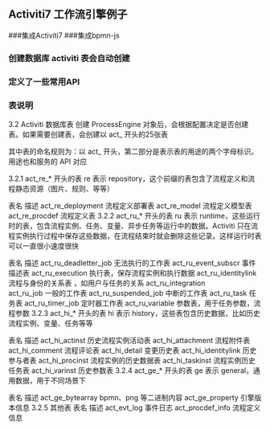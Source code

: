 ## Activiti7 工作流引擎例子


###集成Activiti7
###集成bpmn-js 
### 创建数据库  activiti 表会自动创建
### 定义了一些常用API 







### 表说明 

3.2 Activiti 数据库表
创建 ProcessEngine 对象后，会根据配置决定是否创建表。如果需要创建表，会创建以 act_ 开头的25张表

其中表的命名规则为：以 act_ 开头，第二部分是表示表的用途的两个字母标识。用途也和服务的 API 对应

3.2.1 act_re_* 开头的表
re 表示 repository，这个前缀的表包含了流程定义和流程静态资源（图片、规则、等等）

表名	描述
act_re_deployment	流程定义部署表
act_re_model	流程定义模型表
act_re_procdef	流程定义表
3.2.2 act_ru_* 开头的表
ru 表示 runtime，这些运行时的表，包含流程实例、任务、变量、异步任务等运行中的数据。Activiti 只在流程实例执行过程中保存这些数据，在流程结束时就会删除这些记录。这样运行时表可以一直很小速度很快

表名	描述
act_ru_deadletter_job	无法执行的工作表
act_ru_event_subscr	事件描述表
act_ru_execution	执行表，保存流程实例和执行数据
act_ru_identitylink	流程与身份的关系表 ，如用户与任务的关系
act_ru_integration	
act_ru_job	一般的工作表
act_ru_suspended_job	中断的工作表
act_ru_task	任务表
act_ru_timer_job	定时器工作表
act_ru_variable	参数表，用于任务参数，流程参数
3.2.3 act_hi_* 开头的表
hi 表示 history，这些表包含历史数据，比如历史流程实例、变量、任务等等

表名	描述
act_hi_actinst	历史流程实例活动表
act_hi_attachment	流程附件表
act_hi_comment	流程评论表
act_hi_detail	变更历史表
act_hi_identitylink	历史参与者表
act_hi_procinst	流程实例的历史数据表
act_hi_taskinst	流程实例历史任务表
act_hi_varinst	历史参数表
3.2.4 act_ge_* 开头的表
ge 表示 general，通用数据，用于不同场景下

表名	描述
act_ge_bytearray	bpmn、png 等二进制内容
act_ge_property	引擎版本信息
3.2.5 其他表
表名	描述
act_evt_log	事件日志
act_procdef_info	流程定义信息
